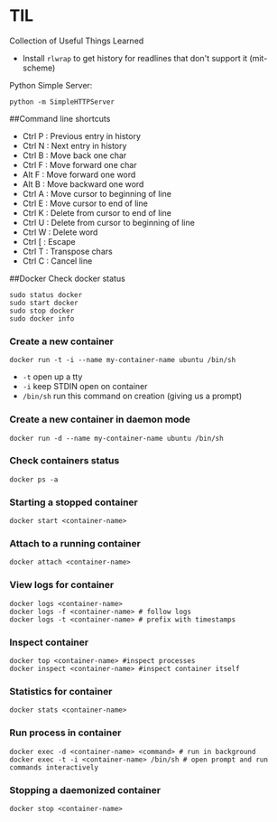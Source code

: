 # TIL
Collection of Useful Things Learned

- Install ```rlwrap``` to get history for readlines that don't support it (mit-scheme)

Python Simple Server:
```
python -m SimpleHTTPServer
```

##Command line shortcuts
- Ctrl P : Previous entry in history
- Ctrl N : Next entry in history
- Ctrl B : Move back one char
- Ctrl F : Move forward one char
- Alt  F : Move forward one word
- Alt  B : Move backward one word
- Ctrl A : Move cursor to beginning of line
- Ctrl E : Move cursor to end of line
- Ctrl K : Delete from cursor to end of line
- Ctrl U : Delete from cursor to beginning of line
- Ctrl W : Delete word
- Ctrl [ : Escape
- Ctrl T : Transpose chars
- Ctrl C : Cancel line

##Docker
Check docker status
```
sudo status docker
sudo start docker
sudo stop docker
sudo docker info
```
### Create a new container 
```
docker run -t -i --name my-container-name ubuntu /bin/sh
```
- ```-t``` open up a tty
- ```-i``` keep STDIN open on container
- ```/bin/sh``` run this command on creation (giving us a prompt)

### Create a new container in daemon mode
```
docker run -d --name my-container-name ubuntu /bin/sh
```


### Check containers status
```
docker ps -a
```

### Starting a stopped container
```
docker start <container-name>
```
### Attach to a running container
```
docker attach <container-name>
```

### View logs for container
```
docker logs <container-name>
docker logs -f <container-name> # follow logs
docker logs -t <container-name> # prefix with timestamps
```

### Inspect container
```
docker top <container-name> #inspect processes
docker inspect <container-name> #inspect container itself
```
### Statistics for container
```
docker stats <container-name>
```
### Run process in container
```
docker exec -d <container-name> <command> # run in background
docker exec -t -i <container-name> /bin/sh # open prompt and run commands interactively
```
### Stopping a daemonized container
```
docker stop <container-name>
```

